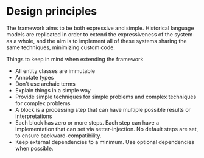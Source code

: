 # Design principles

The framework aims to be both expressive and simple. Historical language models are replicated in order to extend the expressiveness of the system as a whole, and the aim is to implement all of these systems sharing the same techniques, minimizing custom code.

Things to keep in mind when extending the framework

* All entity classes are immutable
* Annotate types
* Don't use archaic terms
* Explain things in a simple way
* Provide simple techniques for simple problems and complex techniques for complex problems
* A block is a processing step that can have multiple possible results or interpretations
* Each block has zero or more steps. Each step can have a implementation that can set via setter-injection. No default steps are set, to ensure backward-compatibility.
* Keep external dependencies to a minimum. Use optional dependencies when possible.

